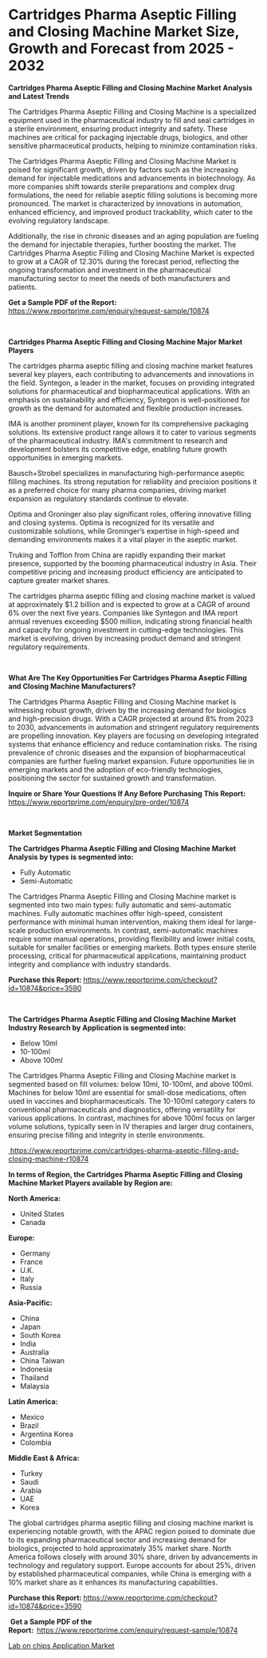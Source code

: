 <p><h1>Cartridges Pharma Aseptic Filling and Closing Machine Market Size, Growth and Forecast from 2025 - 2032</h1></p><p><strong>Cartridges Pharma Aseptic Filling and Closing Machine Market Analysis and Latest Trends</strong></p>
<p><p>The Cartridges Pharma Aseptic Filling and Closing Machine is a specialized equipment used in the pharmaceutical industry to fill and seal cartridges in a sterile environment, ensuring product integrity and safety. These machines are critical for packaging injectable drugs, biologics, and other sensitive pharmaceutical products, helping to minimize contamination risks.</p><p>The Cartridges Pharma Aseptic Filling and Closing Machine Market is poised for significant growth, driven by factors such as the increasing demand for injectable medications and advancements in biotechnology. As more companies shift towards sterile preparations and complex drug formulations, the need for reliable aseptic filling solutions is becoming more pronounced. The market is characterized by innovations in automation, enhanced efficiency, and improved product trackability, which cater to the evolving regulatory landscape.</p><p>Additionally, the rise in chronic diseases and an aging population are fueling the demand for injectable therapies, further boosting the market. The Cartridges Pharma Aseptic Filling and Closing Machine Market is expected to grow at a CAGR of 12.30% during the forecast period, reflecting the ongoing transformation and investment in the pharmaceutical manufacturing sector to meet the needs of both manufacturers and patients.</p></p>
<p><strong>Get a Sample PDF of the Report:&nbsp;</strong> <a href="https://www.reportprime.com/enquiry/request-sample/10874?utm_campaign=3492&utm_medium=2&utm_source=Github&utm_content=ia&utm_term=20032025&utm_id=cartridges-pharma-aseptic-filling-and-closing-machine">https://www.reportprime.com/enquiry/request-sample/10874</a></p>
<p>&nbsp;</p>
<p><strong>Cartridges Pharma Aseptic Filling and Closing Machine Major Market Players</strong></p>
<p><p>The cartridges pharma aseptic filling and closing machine market features several key players, each contributing to advancements and innovations in the field. Syntegon, a leader in the market, focuses on providing integrated solutions for pharmaceutical and biopharmaceutical applications. With an emphasis on sustainability and efficiency, Syntegon is well-positioned for growth as the demand for automated and flexible production increases.</p><p>IMA is another prominent player, known for its comprehensive packaging solutions. Its extensive product range allows it to cater to various segments of the pharmaceutical industry. IMA's commitment to research and development bolsters its competitive edge, enabling future growth opportunities in emerging markets.</p><p>Bausch+Strobel specializes in manufacturing high-performance aseptic filling machines. Its strong reputation for reliability and precision positions it as a preferred choice for many pharma companies, driving market expansion as regulatory standards continue to elevate.</p><p>Optima and Groninger also play significant roles, offering innovative filling and closing systems. Optima is recognized for its versatile and customizable solutions, while Groninger’s expertise in high-speed and demanding environments makes it a vital player in the aseptic market.</p><p>Truking and Tofflon from China are rapidly expanding their market presence, supported by the booming pharmaceutical industry in Asia. Their competitive pricing and increasing product efficiency are anticipated to capture greater market shares.</p><p>The cartridges pharma aseptic filling and closing machine market is valued at approximately $1.2 billion and is expected to grow at a CAGR of around 6% over the next five years. Companies like Syntegon and IMA report annual revenues exceeding $500 million, indicating strong financial health and capacity for ongoing investment in cutting-edge technologies. This market is evolving, driven by increasing product demand and stringent regulatory requirements.</p></p>
<p>&nbsp;</p>
<p><strong>What Are The Key Opportunities For Cartridges Pharma Aseptic Filling and Closing Machine Manufacturers?</strong></p>
<p><p>The Cartridges Pharma Aseptic Filling and Closing Machine market is witnessing robust growth, driven by the increasing demand for biologics and high-precision drugs. With a CAGR projected at around 8% from 2023 to 2030, advancements in automation and stringent regulatory requirements are propelling innovation. Key players are focusing on developing integrated systems that enhance efficiency and reduce contamination risks. The rising prevalence of chronic diseases and the expansion of biopharmaceutical companies are further fueling market expansion. Future opportunities lie in emerging markets and the adoption of eco-friendly technologies, positioning the sector for sustained growth and transformation.</p></p>
<p><strong>Inquire or Share Your Questions If Any Before Purchasing This Report:</strong> <a href="https://www.reportprime.com/enquiry/pre-order/10874?utm_campaign=3492&utm_medium=2&utm_source=Github&utm_content=ia&utm_term=20032025&utm_id=cartridges-pharma-aseptic-filling-and-closing-machine">https://www.reportprime.com/enquiry/pre-order/10874</a></p>
<p>&nbsp;</p>
<p><strong>Market Segmentation</strong></p>
<p><strong>The Cartridges Pharma Aseptic Filling and Closing Machine Market Analysis by types is segmented into:</strong></p>
<p><ul><li>Fully Automatic</li><li>Semi-Automatic</li></ul></p>
<p><p>The Cartridges Pharma Aseptic Filling and Closing Machine market is segmented into two main types: fully automatic and semi-automatic machines. Fully automatic machines offer high-speed, consistent performance with minimal human intervention, making them ideal for large-scale production environments. In contrast, semi-automatic machines require some manual operations, providing flexibility and lower initial costs, suitable for smaller facilities or emerging markets. Both types ensure sterile processing, critical for pharmaceutical applications, maintaining product integrity and compliance with industry standards.</p></p>
<p><strong>Purchase this Report:&nbsp;</strong><a href="https://www.reportprime.com/checkout?id=10874&price=3590&utm_campaign=3492&utm_medium=2&utm_source=Github&utm_content=ia&utm_term=20032025&utm_id=cartridges-pharma-aseptic-filling-and-closing-machine">https://www.reportprime.com/checkout?id=10874&price=3590</a></p>
<p>&nbsp;</p>
<p><strong>The Cartridges Pharma Aseptic Filling and Closing Machine Market Industry Research by Application is segmented into:</strong></p>
<p><ul><li>Below 10ml</li><li>10-100ml</li><li>Above 100ml</li></ul></p>
<p><p>The Cartridges Pharma Aseptic Filling and Closing Machine market is segmented based on fill volumes: below 10ml, 10-100ml, and above 100ml. Machines for below 10ml are essential for small-dose medications, often used in vaccines and biopharmaceuticals. The 10-100ml category caters to conventional pharmaceuticals and diagnostics, offering versatility for various applications. In contrast, machines for above 100ml focus on larger volume solutions, typically seen in IV therapies and larger drug containers, ensuring precise filling and integrity in sterile environments.</p></p>
<p><a href="https://www.reportprime.com/cartridges-pharma-aseptic-filling-and-closing-machine-r10874?utm_campaign=3492&utm_medium=2&utm_source=Github&utm_content=ia&utm_term=20032025&utm_id=cartridges-pharma-aseptic-filling-and-closing-machine">&nbsp;https://www.reportprime.com/cartridges-pharma-aseptic-filling-and-closing-machine-r10874</a></p>
<p><strong>In terms of Region, the Cartridges Pharma Aseptic Filling and Closing Machine Market Players available by Region are:</strong></p>
<p>
    <p> <strong> North America: </strong>
        <ul>
            <li>United States</li>
            <li>Canada</li>
        </ul>
        </p> 
    <p> <strong> Europe: </strong>
        <ul>
            <li>Germany</li>
            <li>France</li>
            <li>U.K.</li>
            <li>Italy</li>
            <li>Russia</li>
        </ul>
        </p> 
    <p> <strong> Asia-Pacific: </strong>
        <ul>
            <li>China</li>
            <li>Japan</li>
            <li>South Korea</li>
            <li>India</li>
            <li>Australia</li>
            <li>China Taiwan</li>
            <li>Indonesia</li>
            <li>Thailand</li>
            <li>Malaysia</li>
        </ul>
        </p> 
    <p> <strong> Latin America: </strong>
        <ul>
            <li>Mexico</li>
            <li>Brazil</li>
            <li>Argentina Korea</li>
            <li>Colombia</li>
        </ul>
        </p> 
    <p> <strong> Middle East & Africa: </strong>
        <ul>
            <li>Turkey</li>
            <li>Saudi</li>
            <li>Arabia</li>
            <li>UAE</li>
            <li>Korea</li>
        </ul>
    </p>
    </p>
<p><p>The global cartridges pharma aseptic filling and closing machine market is experiencing notable growth, with the APAC region poised to dominate due to its expanding pharmaceutical sector and increasing demand for biologics, projected to hold approximately 35% market share. North America follows closely with around 30% share, driven by advancements in technology and regulatory support. Europe accounts for about 25%, driven by established pharmaceutical companies, while China is emerging with a 10% market share as it enhances its manufacturing capabilities.</p></p>
<p><strong>Purchase this Report: </strong><a href="https://www.reportprime.com/checkout?id=10874&price=3590&utm_campaign=3492&utm_medium=2&utm_source=Github&utm_content=ia&utm_term=20032025&utm_id=cartridges-pharma-aseptic-filling-and-closing-machine">https://www.reportprime.com/checkout?id=10874&price=3590</a></p>
<p>&nbsp;<strong>Get a Sample PDF of the Report:&nbsp;&nbsp;</strong><a href="https://www.reportprime.com/enquiry/request-sample/10874?utm_campaign=3492&utm_medium=2&utm_source=Github&utm_content=ia&utm_term=20032025&utm_id=cartridges-pharma-aseptic-filling-and-closing-machine">https://www.reportprime.com/enquiry/request-sample/10874</a></p>
<p><strong></strong></p>
<p><p><a href="https://github.com/merkinedry7b/Market-Research-Report-List-1/blob/main/lab-on-chips-application-market.md?utm_campaign=3492&utm_medium=2&utm_source=Github&utm_content=ia&utm_term=20032025&utm_id=cartridges-pharma-aseptic-filling-and-closing-machine">Lab on chips Application Market</a></p></p>